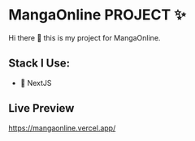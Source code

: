 # MangaOnline PROJECT :sparkles:


Hi there :wave: this is my project for MangaOnline.

## Stack I Use:

- :rocket: NextJS

## Live Preview
https://mangaonline.vercel.app/

